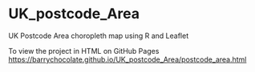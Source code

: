 # UK_postcode_Area
UK Postcode Area choropleth map using R and Leaflet

To view the project in HTML on GitHub Pages
https://barrychocolate.github.io/UK_postcode_Area/postcode_area.html
